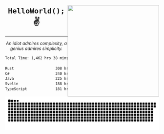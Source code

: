 <div text-align="center">
    <img src="https://i.imgur.com/h1q15Kt.gife" align="right" width="299" height="299">
    <h1 align="center"><code>HelloWorld();</code> ✌️</h1>
    <hr>
    <p align="center"><i>An idiot admires complexity, a genius admires simplicity.</i></p>
</div>

<!--START_SECTION:waka-->

```txt
Total Time: 1,462 hrs 38 mins

Rust                   308 hrs 22 mins █████░░░░░░░░░░░░░░░░░░░░   19.74 %
C#                     240 hrs 35 mins ████░░░░░░░░░░░░░░░░░░░░░   15.40 %
Java                   225 hrs 54 mins ███▓░░░░░░░░░░░░░░░░░░░░░   14.46 %
Svelte                 188 hrs 10 mins ███░░░░░░░░░░░░░░░░░░░░░░   12.05 %
TypeScript             181 hrs 34 mins ███░░░░░░░░░░░░░░░░░░░░░░   11.63 %
```

<!--END_SECTION:waka-->

<picture>
  <source media="(prefers-color-scheme: dark)" srcset="https://raw.githubusercontent.com/Somfic/Somfic/main/github-contribution-grid-snake-dark.svg">
  <source media="(prefers-color-scheme: light)" srcset="https://raw.githubusercontent.com/Somfic/Somfic/main/github-contribution-grid-snake.svg">
  <img alt="github contribution grid snake animation" src="https://raw.githubusercontent.com/Somfic/Somfic/main/github-contribution-grid-snake.svg">
</picture>
